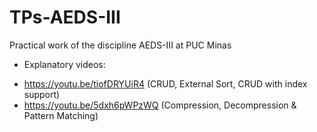 # TPs-AEDS-III
Practical work of the discipline AEDS-III at PUC Minas

- Explanatory videos: 
+ https://youtu.be/tiofDRYUiR4 (CRUD, External Sort, CRUD with index support)
+ https://youtu.be/5dxh6pWPzWQ (Compression, Decompression & Pattern Matching)
